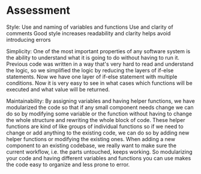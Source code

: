 # Assessment

Style:
Use and naming of variables and functions 
Use and clarity of comments 
Good style increases readability and clarity helps avoid introducing errors

Simplicity:
One of the most important properties of any software system is the ability to understand what it is going to do without having to run it. Previous code was written in a way that's very hard to read and understand the logic, so we simplified the logic by reducing the layers of if-else statements. Now we have one layer of if-else statement with multiple conditions. Now it is very easy to see in what cases which functions will be executed and what value will be returned. 

Maintainability:
By assigning variables and having helper functions, we have modularized the code so that if any small component needs change we can do so by modifying some variable or the function without having to change the whole structure and rewriting the whole block of code. These helper functions are kind of like groups of individual functions so if we need to change or add anything to the existing code, we can do so by adding new helper functions or modifying the existing ones. When adding a new component to an existing codebase, we really want to make sure the current workflow, i.e. the parts untouched, keeps working. So modularizing your code and having different variables and functions you can use makes the code easy to organize and less prone to error. 
